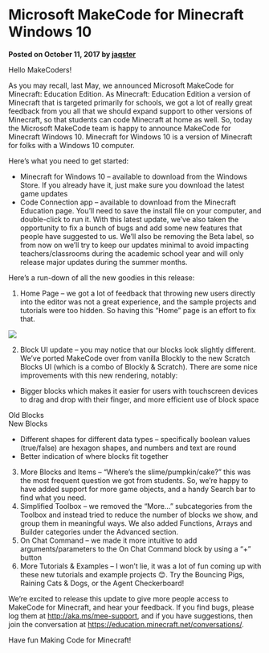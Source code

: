 # Microsoft MakeCode for Minecraft Windows 10

**Posted on October 11, 2017 by [jaqster](https://github.com/jaqster)**

Hello MakeCoders!

As you may recall, last May, we announced Microsoft MakeCode for Minecraft: Education Edition.
As Minecraft: Education Edition a version of Minecraft that is targeted primarily for schools, we got a lot of really great feedback from you all that we should expand support to other versions of Minecraft, so that students can code Minecraft at home as well.  So, today the Microsoft MakeCode team is happy to announce MakeCode for Minecraft Windows 10.  Minecraft for Windows 10 is a version of Minecraft for folks with a Windows 10 computer.

Here’s what you need to get started:
* Minecraft for Windows 10 – available to download from the Windows Store.  If you already have it, just make sure you download the latest game updates
* Code Connection app – available to download from the Minecraft Education page.  You’ll need to save the install file on your computer, and double-click to run it.
With this latest update, we’ve also taken the opportunity to fix a bunch of bugs and add some new features that people have suggested to us.  We’ll also be removing the Beta label, so from now on we’ll try to keep our updates minimal to avoid impacting teachers/classrooms during the academic school year and will only release major updates during the summer months.

Here’s a run-down of all the new goodies in this release:
1. Home Page – we got a lot of feedback that throwing new users directly into the editor was not a great experience, and the sample projects and tutorials were too hidden.  So having this “Home” page is an effort to fix that.

![](/static/blog/minecraft/home-page.png)

2. Block UI update – you may notice that our blocks look slightly different.  We’ve ported MakeCode over from vanilla Blockly to the new Scratch Blocks UI (which is a combo of Blockly & Scratch).  There are some nice improvements with this new rendering, notably:

* Bigger blocks which makes it easier for users with touchscreen devices to drag and drop with their finger, and more efficient use of block space
 
Old Blocks	 
New Blocks

* Different shapes for different data types – specifically boolean values (true/false) are hexagon shapes, and numbers and text are round
* Better indication of where blocks fit together
3. More Blocks and Items – “Where’s the slime/pumpkin/cake?” this was the most frequent question we got from students.  So, we’re happy to have added support for more game objects, and a handy Search bar to find what you need.
4. Simplified Toolbox – we removed the “More…” subcategories from the Toolbox and instead tried to reduce the number of blocks we show, and group them in meaningful ways.  We also added Functions, Arrays and Builder categories under the Advanced section.
5. On Chat Command – we made it more intuitive to add arguments/parameters to the On Chat Command block by using a “+” button
6. More Tutorials & Examples – I won’t lie, it was a lot of fun coming up with these new tutorials and example projects 😊.  Try the Bouncing Pigs, Raining Cats & Dogs, or the Agent Checkerboard!

We’re excited to release this update to give more people access to MakeCode for Minecraft, and hear your feedback.  If you find bugs, please log them at http://aka.ms/mee-support, and if you have suggestions, then join the conversation at https://education.minecraft.net/conversations/.

Have fun Making Code for Minecraft!
